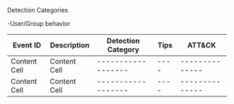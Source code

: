 Detection Categories

-User/Group behavior



| Event ID      | Description   | Detection Category | Tips | ATT&CK | 
| ------------- | ------------- | ------------------ | ---- | -------------- |
| Content Cell  | Content Cell  | ------------------ | ---- | -------------- |
| Content Cell  | Content Cell  | ------------------ | ---- | -------------- |
